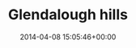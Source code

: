 ---
title:		"Glendalough hills"
type:		"photos"
mediatype:		"upload"
location:		"Glendalough, Ireland"
date:		"2014-04-08 15:05:46+00:00"
album:		"landscapes"
filename:		"glendalough-landscape.md"
series:		"glendalough"
cl_public_id:		"landscapes/glendalough-landscape"
cl_version:		1497004696
format:		"tiff"
bytes:		6547564
width:		2158
height:		1440
colours:
- "#715747"
- "#CEDBE2"
- "#736045"
- "#413521"
- "#443226"
- "#7F746B"
- "#6C7C6E"
- "#6E7281"
- "#C5BAB0"
- "#74858A"
- "#282D1A"
- "#263422"
- "#413B37"
- "#818471"
- "#ADB2BE"
- "#3B4641"
- "#5B7886"
- "#AFBBB0"
- "#B9BCAA"
- "#3E3F46"
- "#BBA37D"
- "#5D6847"
- "#74704A"
exposure_mode:		"Auto"
program:		"Aperture-priority AE"
aperture:		"2.0"
focal_length:		"50.0 mm"
iso:		"200"
shutter_speed:		"1/2500"
metering:		"Multi-segment"
flash:		"Off, Did not fire"
white_balance:		"Custom"
colour_temp:		"5400"
has_crop:		"false"
orientation:		"Horizontal (normal)"
camera_model:		"NIKON D800"
lens_info:		"Nikon Nikkor 50mm f/1.4"
artist:		"No artist info"
x_resolution:		"300"
y_resolution:		"300"
---